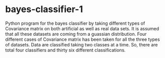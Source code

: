 # bayes-classifier-1
Python program for the  bayes classifier by taking different types of Covariance matrix on both artificial as well as real data sets. It is assumed that all these datasets are coming from a guassian distribution. Four different cases of Covariance matrix has been taken for all the three types of datasets. Data are classified taking two classes at a time. So, there are total four classifiers and thirty six different classifications.
